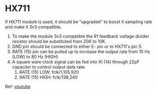 # HX711

If HX711 module is used, it should be "upgraded" to boost it sampling rate and make it 3v3 compatible.

1. To make the module 3v3 compatible the R1 feedback voltage divider resistor should be substituted from 20K to 10K.
2. GND pin should be connected to either E- pin or to HX711's pin 5.
3. RATE (15) pin can be pulled up to increase the output rate from 10 Hz (LOW) to 80 Hz (HIGH)
4. A square ware clock signal can be fed into XI (14) through 22pF capacitor to control output data rate:
   1. RATE (15) LOW: fclk/1,105,920
   2. RATE (15) HIGH: fclk/138,240

Ref: [youtube](https://www.youtube.com/watch?v=Rp_M0NbDSpo)
